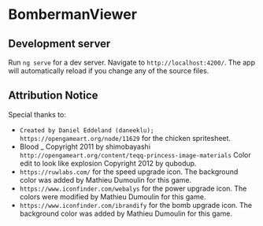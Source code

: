 # BombermanViewer

## Development server

Run `ng serve` for a dev server. Navigate to `http://localhost:4200/`. The app will automatically reload if you change any of the source files.

## Attribution Notice
Special thanks to:
* `Created by Daniel Eddeland (daneeklu); https://opengameart.org/node/11629` for the chicken spritesheet.
* Blood _ Copyright 2011 by shimobayashi `http://opengameart.org/content/teqq-princess-image-materials` Color edit to look like explosion Copyright 2012 by qubodup.
* `https://ruwlabs.com/` for the speed upgrade icon. The background color was added by Mathieu Dumoulin for this game.
* `https://www.iconfinder.com/webalys` for the power upgrade icon. The colors were modified by Mathieu Dumoulin for this game.
* `https://www.iconfinder.com/ibrandify` for the bomb upgrade icon. The background color was added by Mathieu Dumoulin for this game.
